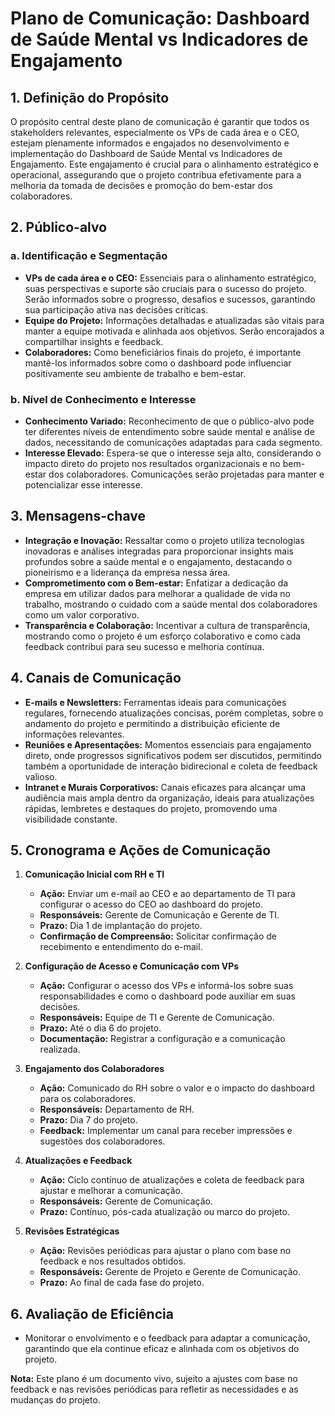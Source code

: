 # Plano de Comunicação: Dashboard de Saúde Mental vs Indicadores de Engajamento

## 1. Definição do Propósito

O propósito central deste plano de comunicação é garantir que todos os stakeholders relevantes, especialmente os VPs de cada área e o CEO, estejam plenamente informados e engajados no desenvolvimento e implementação do Dashboard de Saúde Mental vs Indicadores de Engajamento. Este engajamento é crucial para o alinhamento estratégico e operacional, assegurando que o projeto contribua efetivamente para a melhoria da tomada de decisões e promoção do bem-estar dos colaboradores.

## 2. Público-alvo

### a. Identificação e Segmentação
- **VPs de cada área e o CEO:** Essenciais para o alinhamento estratégico, suas perspectivas e suporte são cruciais para o sucesso do projeto. Serão informados sobre o progresso, desafios e sucessos, garantindo sua participação ativa nas decisões críticas.
- **Equipe do Projeto:** Informações detalhadas e atualizadas são vitais para manter a equipe motivada e alinhada aos objetivos. Serão encorajados a compartilhar insights e feedback.
- **Colaboradores:** Como beneficiários finais do projeto, é importante mantê-los informados sobre como o dashboard pode influenciar positivamente seu ambiente de trabalho e bem-estar.

### b. Nível de Conhecimento e Interesse
- **Conhecimento Variado:** Reconhecimento de que o público-alvo pode ter diferentes níveis de entendimento sobre saúde mental e análise de dados, necessitando de comunicações adaptadas para cada segmento.
- **Interesse Elevado:** Espera-se que o interesse seja alto, considerando o impacto direto do projeto nos resultados organizacionais e no bem-estar dos colaboradores. Comunicações serão projetadas para manter e potencializar esse interesse.

## 3. Mensagens-chave

- **Integração e Inovação:** Ressaltar como o projeto utiliza tecnologias inovadoras e análises integradas para proporcionar insights mais profundos sobre a saúde mental e o engajamento, destacando o pioneirismo e a liderança da empresa nessa área.
- **Comprometimento com o Bem-estar:** Enfatizar a dedicação da empresa em utilizar dados para melhorar a qualidade de vida no trabalho, mostrando o cuidado com a saúde mental dos colaboradores como um valor corporativo.
- **Transparência e Colaboração:** Incentivar a cultura de transparência, mostrando como o projeto é um esforço colaborativo e como cada feedback contribui para seu sucesso e melhoria contínua.

## 4. Canais de Comunicação

- **E-mails e Newsletters:** Ferramentas ideais para comunicações regulares, fornecendo atualizações concisas, porém completas, sobre o andamento do projeto e permitindo a distribuição eficiente de informações relevantes.
- **Reuniões e Apresentações:** Momentos essenciais para engajamento direto, onde progressos significativos podem ser discutidos, permitindo também a oportunidade de interação bidirecional e coleta de feedback valioso.
- **Intranet e Murais Corporativos:** Canais eficazes para alcançar uma audiência mais ampla dentro da organização, ideais para atualizações rápidas, lembretes e destaques do projeto, promovendo uma visibilidade constante.

## 5. Cronograma e Ações de Comunicação

1. **Comunicação Inicial com RH e TI**
   - **Ação:** Enviar um e-mail ao CEO e ao departamento de TI para configurar o acesso do CEO ao dashboard do projeto.
   - **Responsáveis:** Gerente de Comunicação e Gerente de TI.
   - **Prazo:** Dia 1 de implantação do projeto.
   - **Confirmação de Compreensão:** Solicitar confirmação de recebimento e entendimento do e-mail.

2. **Configuração de Acesso e Comunicação com VPs**
   - **Ação:** Configurar o acesso dos VPs e informá-los sobre suas responsabilidades e como o dashboard pode auxiliar em suas decisões.
   - **Responsáveis:** Equipe de TI e Gerente de Comunicação.
   - **Prazo:** Até o dia 6 do projeto.
   - **Documentação:** Registrar a configuração e a comunicação realizada.

3. **Engajamento dos Colaboradores**
   - **Ação:** Comunicado do RH sobre o valor e o impacto do dashboard para os colaboradores.
   - **Responsáveis:** Departamento de RH.
   - **Prazo:** Dia 7 do projeto.
   - **Feedback:** Implementar um canal para receber impressões e sugestões dos colaboradores.

4. **Atualizações e Feedback**
   - **Ação:** Ciclo contínuo de atualizações e coleta de feedback para ajustar e melhorar a comunicação.
   - **Responsáveis:** Gerente de Comunicação.
   - **Prazo:** Contínuo, pós-cada atualização ou marco do projeto.

5. **Revisões Estratégicas**
   - **Ação:** Revisões periódicas para ajustar o plano com base no feedback e nos resultados obtidos.
   - **Responsáveis:** Gerente de Projeto e Gerente de Comunicação.
   - **Prazo:** Ao final de cada fase do projeto.

## 6. Avaliação de Eficiência

- Monitorar o envolvimento e o feedback para adaptar a comunicação, garantindo que ela continue eficaz e alinhada com os objetivos do projeto.

**Nota:** Este plano é um documento vivo, sujeito a ajustes com base no feedback e nas revisões periódicas para refletir as necessidades e as mudanças do projeto.

